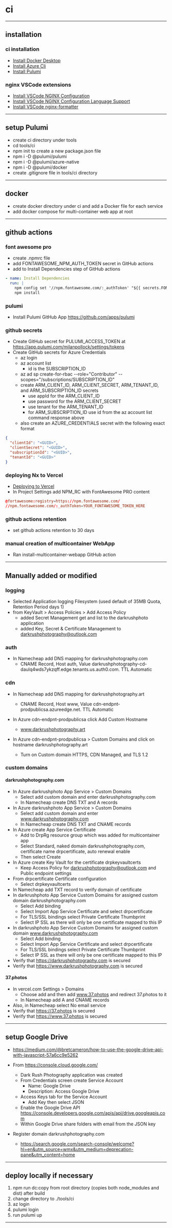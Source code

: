 # ci

---

## installation

### ci installation

- [Install Docker Desktop](https://docs.docker.com/desktop/#download-and-install)
- [Install Azure Cli](https://docs.microsoft.com/en-us/cli/azure/install-azure-cli-windows?tabs=azure-cli)
- [Install Pulumi](https://www.pulumi.com/docs/get-started/install/)

### nginx VSCode extensions

- [Install VSCode NGINX Configuration](https://marketplace.visualstudio.com/items?itemName=william-voyek.vscode-nginx)
- [Install VSCode NGINX Configuration Language Support](https://marketplace.visualstudio.com/items?itemName=ahmadalli.vscode-nginx-conf)
- [Install VSCode nginx-formatter](https://marketplace.visualstudio.com/items?itemName=raynigon.nginx-formatter)

---

## setup Pulumi

- create ci directory under tools
- cd tools/ci
- npm init to create a new package.json file
- npm i -D @pulumi/pulumi
- npm i -D @pulumi/azure-native
- npm i -D @pulumi/docker
- create .gitignore file in tools/ci directory

---

## docker

- create docker directory under ci and add a Docker file for each service
- add docker compose for multi-container web app at root

---

## github actions

### font awesome pro

- create .npmrc file
- add FONTAWESOME_NPM_AUTH_TOKEN secret in GitHub actions
- add to Install Dependencies step of GitHub actions

```yml
- name: Install Dependencies
  run: |
    npm config set '//npm.fontawesome.com/:_authToken' "${{ secrets.FONTAWESOME_NPM_AUTH_TOKEN }}"
    npm install
```

### pulumi

- Install Pulumi GitHub App <https://github.com/apps/pulumi>

### github secrets

- Create GitHub secret for PULUMI_ACCESS_TOKEN at <https://app.pulumi.com/milanpollock/settings/tokens>
- Create GitHub secrets for Azure Credentials
  - az login
  - az account list
    - id is the SUBSCRIPTION_ID
  - az ad sp create-for-rbac --role="Contributor" --scopes="/subscriptions/SUBSCRIPTION_ID"
  - create ARM_CLIENT_ID, ARM_CLIENT_SECRET, ARM_TENANT_ID, and ARM_SUBSCRIPTION_ID secrets
    - use appId for the ARM_CLIENT_ID
    - use password for the ARM_CLIENT_SECRET
    - use tenant for the ARM_TENANT_ID
    - for ARM_SUBSCRIPTION_ID use id from the az account list command response above
  - also create an AZURE_CREDENTIALS secret with the following exact format

```json
{
  "clientId": "<GUID>",
  "clientSecret": "<GUID>",
  "subscriptionId": "<GUID>",
  "tenantId": "<GUID>"
}
```

### deploying Nx to Vercel

- [Deploying to Vercel](https://nx.dev/latest/react/guides/nextjs#deploying-to-vercel)
- In Project Settings add NPM_RC with FontAwesome PRO content

```rc
@fortawesome:registry=https://npm.fontawesome.com/
//npm.fontawesome.com/:_authToken=YOUR_FONTAWESOME_TOKEN_HERE
```

### github actions retention

- set github actions retention to 30 days

### manual creation of multicontainer WebApp

- Ran install-multicontainer-webapp GitHub action

---

## Manually added or modified

### logging

- Selected Application logging Filesystem (used default of 35MB Quota, Retention Period days 1)
- from KeyVault > Access Policies > Add Access Policy
  - added Secret Management get and list to the darkrushphoto application
  - added Key, Secret & Certificate Management to darkrushphotography@outlook.com

### auth

- In Namecheap add DNS mapping for darkrushphotography.com
  - CNAME Record, Host auth, Value darkrushphotography-cd-daulq4wds7ykzqff.edge.tenants.us.auth0.com. TTL Automatic

### cdn

- In Namecheap add DNS mapping for darkrushphotography.art

  - CNAME Record, Host www, Value cdn-endpnt-prodpublicsa.azureedge.net. TTL Automatic

- In Azure cdn-endpnt-prodpublicsa click Add Custom Hostname

  - www.darkrushphotography.art

- In Azure cdn-endpnt-prodpublicsa > Custom Domains and click on hostname darkrushphotography.art
  - Turn on Custom domain HTTPS, CDN Managed, and TLS 1.2

### custom domains

#### darkrushphotography.com

- In Azure darkrushphoto App Service > Custom Domains
  - Select add custom domain and enter darkrushphotography.com
  - In Namecheap create DNS TXT and A records
- In Azure darkrushphoto App Service > Custom Domains
  - Select add custom domain and enter www.darkrushphotography.com
  - In Namecheap create DNS TXT and CNAME records
- In Azure create App Service Certificate
  - Add to DrpRg resource group which was added for multicontainer app
  - Select Standard, naked domain darkrushphotography.com, certificate name drpcertificate, auto renewal enable
  - Then select Create
- In Azure create Key Vault for the certificate drpkeyvaultcerts
  - Keep Access Policy for darkrushphotography@outlook.com and Public endpoint settings
- From drpcertificate Certificate configuration
  - Select drpkeyvaultcerts
- In Namecheap add TXT record to verify domain of certificate
- In darkrushphoto App Service Custom Domains for assigned custom domain darkrushphotography.com
  - Select Add binding
  - Select Import App Service Certificate and select drpcertificate
  - For TLS/SSL bindings select Private Certificate Thumbprint
  - Select IP SSL as there will only be one certificate mapped to this IP
- In darkrushphoto App Service Custom Domains for assigned custom domain www.darkrushphotography.com
  - Select Add binding
  - Select Import App Service Certificate and select drpcertificate
  - For TLS/SSL bindings select Private Certificate Thumbprint
  - Select IP SSL as there will only be one certificate mapped to this IP
- Verify that <https://darkrushphotography.com> is secured
- Verify that <https://www.darkrushphotography.com> is secured

#### 37.photos

- In vercel.com Settings > Domains
  - Choose add and then add www.37.photos and redirect 37.photos to it
  - In Namecheap add A and CNAME records
- Also, in Namecheap select No email service
- Verify that <https://37.photos> is secured
- Verify that <https://www.37.photos> is secured

---

## setup Google Drive

- <https://medium.com/@bretcameron/how-to-use-the-google-drive-api-with-javascript-57a6cc9e5262>

- From <https://console.cloud.google.com/>

  - Dark Rush Photography application was created
  - From Credentials screen create Service Account
    - Name: Google Drive
    - Description: Access Google Drive
  - Access Keys tab for the Service Account
    - Add Key then select JSON
  - Enable the Google Drive API <https://console.developers.google.com/apis/api/drive.googleapis.com>
  - Within Google Drive share folders with email from the JSON key

- Register domain darkrushphotography.com
  - <https://search.google.com/search-console/welcome?hl=en&utm_source=wmx&utm_medium=deprecation-pane&utm_content=home>

---

## deploy locally if necessary

1. npm run dc:copy from root directory (copies both node_modules and dist) after build
2. change directory to ./tools/ci
3. az login
4. pulumi login
5. run pulumi up

---
